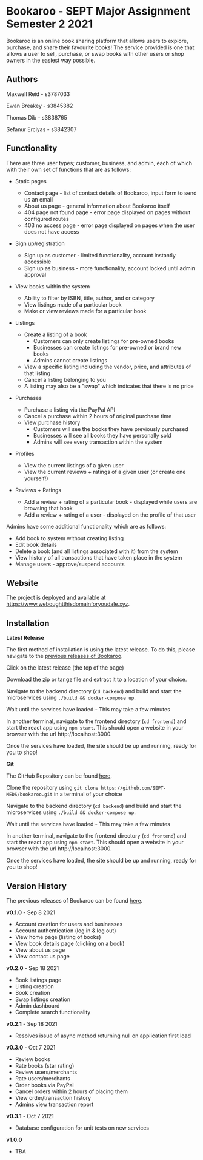 # Bookaroo - SEPT Major Assignment Semester 2 2021

Bookaroo is an online book sharing platform that allows users to explore, purchase, and share their favourite books! The service provided is one that allows a user to sell, purchase, or swap books with other users or shop owners in the easiest way possible. 

## Authors

Maxwell Reid - s3787033

Ewan Breakey - s3845382

Thomas Dib - s3838765

Sefanur Erciyas - s3842307



## Functionality

There are three user types; customer, business, and admin, each of which with their own set of functions that are as follows:

- Static pages
  - Contact page - list of contact details of Bookaroo, input form to send us an email
  - About us page - general information about Bookaroo itself
  - 404 page not found page - error page displayed on pages without configured routes
  - 403 no access page - error page displayed on pages when the user does not have access

- Sign up/registration
  - Sign up as customer - limited functionality, account instantly accessible
  - Sign up as business - more functionality, account locked until admin approval

- View books within the system
  - Ability to filter by ISBN, title, author, and or category
  - View listings made of a particular book
  - Make or view reviews made for a particular book
- Listings
  - Create a listing of a book
    - Customers can only create listings for pre-owned books
    - Businesses can create listings for pre-owned or brand new books
    - Admins cannot create listings
  - View a specific listing including the vendor, price, and attributes of that listing
  - Cancel a listing belonging to you
  - A listing may also be a "swap" which indicates that there is no price
- Purchases
  - Purchase a listing via the PayPal API
  - Cancel a purchase within 2 hours of original purchase time
  - View purchase history
    - Customers will see the books they have previously purchased
    - Businesses will see all books they have personally sold
    - Admins will see every transaction within the system
- Profiles
  - View the current listings of a given user
  - View the current reviews + ratings of a given user (or create one yourself!)
- Reviews + Ratings
  - Add a review + rating of a particular book - displayed while users are browsing that book
  - Add a review + rating of a user - displayed on the profile of that user



Admins have some additional functionality which are as follows:

- Add book to system without creating listing
- Edit book details
- Delete a book (and all listings associated with it) from the system
- View history of all transactions that have taken place in the system
- Manage users - approve/suspend accounts



## Website

The project is deployed and available at https://www.weboughtthisdomainforyoudale.xyz.



## Installation

**Latest Release**

The first method of installation is using the latest release. To do this, please navigate to the [previous releases of Bookaroo](https://github.com/SEPT-MEDS/bookaroo/releases). 

Click on the latest release (the top of the page)

Download the zip or tar.gz file and extract it to a location of your choice.

Navigate to the backend directory (`cd backend`) and build and start the microservices using `./build && docker-compose up`.

Wait until the services have loaded - This may take a few minutes

In another terminal, navigate to the frontend directory (`cd frontend`) and start the react app using `npm start`. This should open a website in your browser with the url http://localhost:3000.

Once the services have loaded, the site should be up and running, ready for you to shop!



**Git**

The GitHub Repository can be found [here](https://github.com/SEPT-MEDS/bookaroo). 

Clone the repository using `git clone https://github.com/SEPT-MEDS/bookaroo.git` in a terminal of your choice

Navigate to the backend directory (`cd backend`) and build and start the microservices using `./build && docker-compose up`.

Wait until the services have loaded - This may take a few minutes

In another terminal, navigate to the frontend directory (`cd frontend`) and start the react app using `npm start`. This should open a website in your browser with the url http://localhost:3000.

Once the services have loaded, the site should be up and running, ready for you to shop!





## Version History

The previous releases of Bookaroo can be found [here](https://github.com/SEPT-MEDS/bookaroo/releases).

**v0.1.0** - Sep 8 2021

- Account creation for users and businesses
- Account authentication (log in & log out)
- View home page (listing of books)
- View book details page (clicking on a book)
- View about us page
- View contact us page

**v0.2.0** - Sep 18 2021

- Book listings page
- Listing creation
- Book creation
- Swap listings creation
- Admin dashboard
- Complete search functionality

**v0.2.1** - Sep 18 2021

- Resolves issue of async method returning null on application first load

**v0.3.0** - Oct 7 2021

- Review books
- Rate books (star rating)
- Review users/merchants
- Rate users/merchants
- Order books via PayPal
- Cancel orders within 2 hours of placing them
- View order/transaction history
- Admins view transaction report

**v0.3.1** - Oct 7 2021

- Database configuration for unit tests on new services

**v1.0.0**

- TBA





